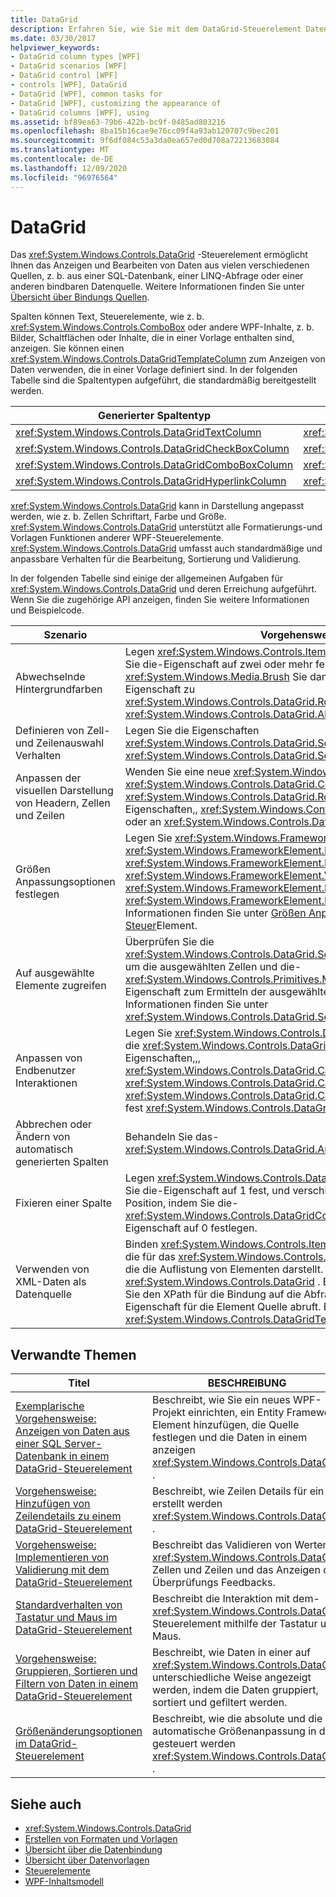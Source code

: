```yaml
---
title: DataGrid
description: Erfahren Sie, wie Sie mit dem DataGrid-Steuerelement Daten aus unterschiedlichen Quellen anzeigen und bearbeiten können, z. b. eine Datenbank, eine LINQ-Abfrage oder eine beliebige andere bindbare Datenquelle.
ms.date: 03/30/2017
helpviewer_keywords:
- DataGrid column types [WPF]
- DataGrid scenarios [WPF]
- DataGrid control [WPF]
- controls [WPF], DataGrid
- DataGrid [WPF], common tasks for
- DataGrid [WPF], customizing the appearance of
- DataGrid columns [WPF], using
ms.assetid: bf89ea63-79b6-422b-bc9f-0485ad803216
ms.openlocfilehash: 8ba15b16cae9e76cc09f4a93ab120707c9bec201
ms.sourcegitcommit: 9f6df084c53a3da0ea657ed0d708a72213683084
ms.translationtype: MT
ms.contentlocale: de-DE
ms.lasthandoff: 12/09/2020
ms.locfileid: "96976564"
---
```

# <a name="datagrid"></a>DataGrid
Das <xref:System.Windows.Controls.DataGrid> -Steuerelement ermöglicht Ihnen das Anzeigen und Bearbeiten von Daten aus vielen verschiedenen Quellen, z. b. aus einer SQL-Datenbank, einer LINQ-Abfrage oder einer anderen bindbaren Datenquelle. Weitere Informationen finden Sie unter [Übersicht über Bindungs Quellen](../data/binding-sources-overview.md).  
  
 Spalten können Text, Steuerelemente, wie z. b. <xref:System.Windows.Controls.ComboBox> oder andere WPF-Inhalte, z. b. Bilder, Schaltflächen oder Inhalte, die in einer Vorlage enthalten sind, anzeigen. Sie können einen <xref:System.Windows.Controls.DataGridTemplateColumn> zum Anzeigen von Daten verwenden, die in einer Vorlage definiert sind. In der folgenden Tabelle sind die Spaltentypen aufgeführt, die standardmäßig bereitgestellt werden.  
  
|Generierter Spaltentyp|Datentyp|  
|---------------------------|---------------|  
|<xref:System.Windows.Controls.DataGridTextColumn>|<xref:System.String>|  
|<xref:System.Windows.Controls.DataGridCheckBoxColumn>|<xref:System.Boolean>|  
|<xref:System.Windows.Controls.DataGridComboBoxColumn>|<xref:System.Enum>|  
|<xref:System.Windows.Controls.DataGridHyperlinkColumn>|<xref:System.Uri>|  
  
 <xref:System.Windows.Controls.DataGrid> kann in Darstellung angepasst werden, wie z. b. Zellen Schriftart, Farbe und Größe. <xref:System.Windows.Controls.DataGrid> unterstützt alle Formatierungs-und Vorlagen Funktionen anderer WPF-Steuerelemente. <xref:System.Windows.Controls.DataGrid> umfasst auch standardmäßige und anpassbare Verhalten für die Bearbeitung, Sortierung und Validierung.  
  
 In der folgenden Tabelle sind einige der allgemeinen Aufgaben für <xref:System.Windows.Controls.DataGrid> und deren Erreichung aufgeführt. Wenn Sie die zugehörige API anzeigen, finden Sie weitere Informationen und Beispielcode.  
  
|Szenario|Vorgehensweise|  
|--------------|--------------|  
|Abwechselnde Hintergrundfarben|Legen <xref:System.Windows.Controls.ItemsControl.AlternationIndex%2A> Sie die-Eigenschaft auf zwei oder mehr fest, und weisen <xref:System.Windows.Media.Brush> Sie dann der-Eigenschaft und der-Eigenschaft zu <xref:System.Windows.Controls.DataGrid.RowBackground%2A> <xref:System.Windows.Controls.DataGrid.AlternatingRowBackground%2A> .|  
|Definieren von Zell-und Zeilenauswahl Verhalten|Legen Sie die Eigenschaften <xref:System.Windows.Controls.DataGrid.SelectionMode%2A> und <xref:System.Windows.Controls.DataGrid.SelectionUnit%2A> fest.|  
|Anpassen der visuellen Darstellung von Headern, Zellen und Zeilen|Wenden Sie eine neue <xref:System.Windows.Style> auf <xref:System.Windows.Controls.DataGrid.ColumnHeaderStyle%2A> die <xref:System.Windows.Controls.DataGrid.RowHeaderStyle%2A> Eigenschaften,, <xref:System.Windows.Controls.DataGrid.CellStyle%2A> oder an <xref:System.Windows.Controls.DataGrid.RowStyle%2A> .|  
|Größen Anpassungsoptionen festlegen|Legen Sie <xref:System.Windows.FrameworkElement.Height%2A> die <xref:System.Windows.FrameworkElement.MaxHeight%2A> Eigenschaften,,, <xref:System.Windows.FrameworkElement.MinHeight%2A> <xref:System.Windows.FrameworkElement.Width%2A> , <xref:System.Windows.FrameworkElement.MaxWidth%2A> oder fest <xref:System.Windows.FrameworkElement.MinWidth%2A> . Weitere Informationen finden Sie unter [Größen Anpassungsoptionen im DataGrid-Steuer](sizing-options-in-the-datagrid-control.md)Element.|  
|Auf ausgewählte Elemente zugreifen|Überprüfen Sie die <xref:System.Windows.Controls.DataGrid.SelectedCells%2A> -Eigenschaft, um die ausgewählten Zellen und die- <xref:System.Windows.Controls.Primitives.MultiSelector.SelectedItems%2A> Eigenschaft zum Ermitteln der ausgewählten Zeilen zu erhalten. Weitere Informationen finden Sie unter <xref:System.Windows.Controls.DataGrid.SelectedCells%2A>.|  
|Anpassen von Endbenutzer Interaktionen|Legen Sie <xref:System.Windows.Controls.DataGrid.CanUserAddRows%2A> die <xref:System.Windows.Controls.DataGrid.CanUserDeleteRows%2A> Eigenschaften,,, <xref:System.Windows.Controls.DataGrid.CanUserReorderColumns%2A> <xref:System.Windows.Controls.DataGrid.CanUserResizeColumns%2A> , <xref:System.Windows.Controls.DataGrid.CanUserResizeRows%2A> und fest <xref:System.Windows.Controls.DataGrid.CanUserSortColumns%2A> .|  
|Abbrechen oder Ändern von automatisch generierten Spalten|Behandeln Sie das- <xref:System.Windows.Controls.DataGrid.AutoGeneratingColumn> Ereignis.|  
|Fixieren einer Spalte|Legen <xref:System.Windows.Controls.DataGrid.FrozenColumnCount%2A> Sie die-Eigenschaft auf 1 fest, und verschieben Sie die Spalte an die linke Position, indem Sie die- <xref:System.Windows.Controls.DataGridColumn.DisplayIndex%2A> Eigenschaft auf 0 festlegen.|  
|Verwenden von XML-Daten als Datenquelle|Binden <xref:System.Windows.Controls.ItemsControl.ItemsSource%2A> Sie die für das <xref:System.Windows.Controls.DataGrid> an die XPath-Abfrage, die die Auflistung von Elementen darstellt. Erstellen Sie jede Spalte in der <xref:System.Windows.Controls.DataGrid> . Binden Sie jede Spalte, indem Sie den XPath für die Bindung auf die Abfrage festlegen, die die Eigenschaft für die Element Quelle abruft. Ein Beispiel finden Sie unter <xref:System.Windows.Controls.DataGridTextColumn>.|  
  
## <a name="related-topics"></a>Verwandte Themen  
  
|Titel|BESCHREIBUNG|  
|-----------|-----------------|  
|[Exemplarische Vorgehensweise: Anzeigen von Daten aus einer SQL Server-Datenbank in einem DataGrid-Steuerelement](walkthrough-display-data-from-a-sql-server-database-in-a-datagrid-control.md)|Beschreibt, wie Sie ein neues WPF-Projekt einrichten, ein Entity Framework Element hinzufügen, die Quelle festlegen und die Daten in einem anzeigen <xref:System.Windows.Controls.DataGrid> .|  
|[Vorgehensweise: Hinzufügen von Zeilendetails zu einem DataGrid-Steuerelement](how-to-add-row-details-to-a-datagrid-control.md)|Beschreibt, wie Zeilen Details für ein erstellt werden <xref:System.Windows.Controls.DataGrid> .|  
|[Vorgehensweise: Implementieren von Validierung mit dem DataGrid-Steuerelement](how-to-implement-validation-with-the-datagrid-control.md)|Beschreibt das Validieren von Werten in <xref:System.Windows.Controls.DataGrid> Zellen und Zeilen und das Anzeigen des Überprüfungs Feedbacks.|  
|[Standardverhalten von Tastatur und Maus im DataGrid-Steuerelement](default-keyboard-and-mouse-behavior-in-the-datagrid-control.md)|Beschreibt die Interaktion mit dem- <xref:System.Windows.Controls.DataGrid> Steuerelement mithilfe der Tastatur und Maus.|  
|[Vorgehensweise: Gruppieren, Sortieren und Filtern von Daten in einem DataGrid-Steuerelement](how-to-group-sort-and-filter-data-in-the-datagrid-control.md)|Beschreibt, wie Daten in einer auf <xref:System.Windows.Controls.DataGrid> unterschiedliche Weise angezeigt werden, indem die Daten gruppiert, sortiert und gefiltert werden.|  
|[Größenänderungsoptionen im DataGrid-Steuerelement](sizing-options-in-the-datagrid-control.md)|Beschreibt, wie die absolute und die automatische Größenanpassung in der gesteuert werden <xref:System.Windows.Controls.DataGrid> .|  
  
## <a name="see-also"></a>Siehe auch

- <xref:System.Windows.Controls.DataGrid>
- [Erstellen von Formaten und Vorlagen](/dotnet/desktop-wpf/fundamentals/styles-templates-overview)
- [Übersicht über die Datenbindung](/dotnet/desktop-wpf/data/data-binding-overview)
- [Übersicht über Datenvorlagen](../data/data-templating-overview.md)
- [Steuerelemente](index.md)
- [WPF-Inhaltsmodell](wpf-content-model.md)
